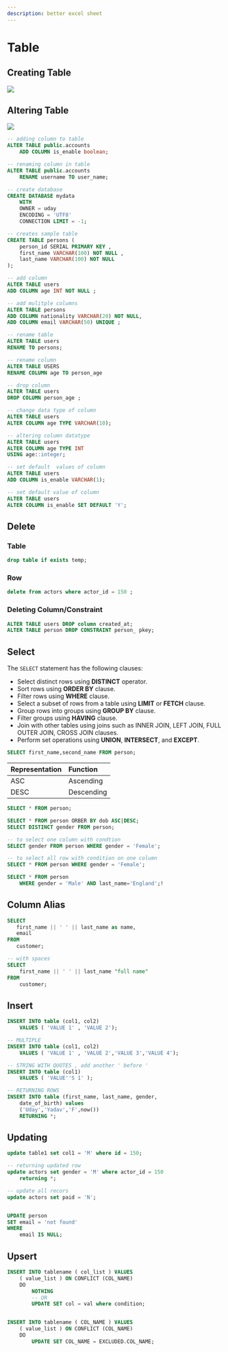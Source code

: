 ```yaml
---
description: better excel sheet
---
```


# Table

## Creating Table

![](../../.gitbook/assets/output%20%281%29%20%281%29%20%282%29.gif)

## Altering Table

![](../../.gitbook/assets/output%20%282%29.gif)

```sql
-- adding column to table
ALTER TABLE public.accounts
    ADD COLUMN is_enable boolean;

-- renaming column in table
ALTER TABLE public.accounts
    RENAME username TO user_name;

-- create database
CREATE DATABASE mydata
    WITH 
    OWNER = uday
    ENCODING = 'UTF8'
    CONNECTION LIMIT = -1;

-- creates sample table
CREATE TABLE persons (
    person_id SERIAL PRIMARY KEY ,
    first_name VARCHAR(100) NOT NULL ,
    last_name VARCHAR(100) NOT NULL
);

-- add column
ALTER TABLE users
ADD COLUMN age INT NOT NULL ;

-- add mulitple columns
ALTER TABLE persons
ADD COLUMN nationality VARCHAR(20) NOT NULL,
ADD COLUMN email VARCHAR(50) UNIQUE ;

-- rename table
ALTER TABLE users
RENAME TO persons;

-- rename column
ALTER TABLE USERS
RENAME COLUMN age TO person_age

-- drop column
ALTER TABLE users
DROP COLUMN person_age ;

-- change data type of column
ALTER TABLE users
ALTER COLUMN age TYPE VARCHAR(10);

-- altering column datatype
ALTER TABLE users
ALTER COLUMN age TYPE INT
USING age::integer;

-- set default  values of column
ALTER TABLE users
ADD COLUMN is_enable VARCHAR(1); 

-- set default value of column
ALTER TABLE users
ALTER COLUMN is_enable SET DEFAULT 'Y';
```

## Delete

### Table

```sql
drop table if exists temp;
```

### Row

```sql
delete from actors where actor_id = 150 ;
```

### Deleting Column/Constraint

```sql
ALTER TABLE users DROP column created_at;
ALTER TABLE person DROP CONSTRAINT person_ pkey;
```

## Select

The `SELECT` statement has the following clauses:

* Select distinct rows using **DISTINCT** operator.
* Sort rows using **ORDER BY** clause.
* Filter rows using **WHERE** clause.
* Select a subset of rows from a table using **LIMIT** or **FETCH** clause.
* Group rows into groups using **GROUP BY** clause.
* Filter groups using **HAVING** clause.
* Join with other tables using joins such as INNER JOIN, LEFT JOIN, FULL OUTER JOIN, CROSS JOIN clauses.
* Perform set operations using **UNION**, **INTERSECT**, and **EXCEPT**.

```sql
SELECT first_name,second_name FROM person;
```

| Representation | Function |
| :--- | :--- |
| ASC | Ascending |
| DESC | Descending |

```sql
SELECT * FROM person;

SELECT * FROM person ORBER BY dob ASC|DESC;
SELECT DISTINCT gender FROM person;

-- to select one column with condtion
SELECT gender FROM person WHERE gender = 'Female'; 

-- to select all row with condition on one column
SELECT * FROM person WHERE gender = 'Female'; 

SELECT * FROM person 
    WHERE gender = 'Male' AND last_name='England';!
```

## Column Alias

```sql
SELECT 
   first_name || ' ' || last_name as name,
   email
FROM 
   customer;

-- with spaces
SELECT
    first_name || ' ' || last_name "full name"
FROM
    customer;
```

## Insert

```sql
INSERT INTO table (col1, col2) 
    VALUES ( 'VALUE 1' , 'VALUE 2');

-- MULTIPLE
INSERT INTO table (col1, col2) 
    VALUES ( 'VALUE 1' , 'VALUE 2','VALUE 3','VALUE 4');

-- STRING WITH QUOTES , add another ' before '
INSERT INTO table (col1) 
    VALUES ( 'VALUE''S 1' );

-- RETURNING ROWS
INSERT INTO table (first_name, last_name, gender, 
    date_of_birth) values 
    ('Uday','Yadav','F',now()) 
    RETURNING *;
```

## Updating

```sql
update table1 set col1 = 'M' where id = 150;

-- returning updated row
update actors set gender = 'M' where actor_id = 150 
    returning *;

-- update all recors
update actors set paid = 'N';


UPDATE person
SET email = 'not found'
WHERE
    email IS NULL;
```

## Upsert

```sql
INSERT INTO tablename ( col_list ) VALUES 
    ( value_list ) ON CONFLICT (COL_NAME)
    DO
        NOTHING 
        -- OR
        UPDATE SET col = val where condition;


INSERT INTO tablename ( COL_NAME ) VALUES 
    ( value_list ) ON CONFLICT (COL_NAME)
    DO
        UPDATE SET COL_NAME = EXCLUDED.COL_NAME;
```

